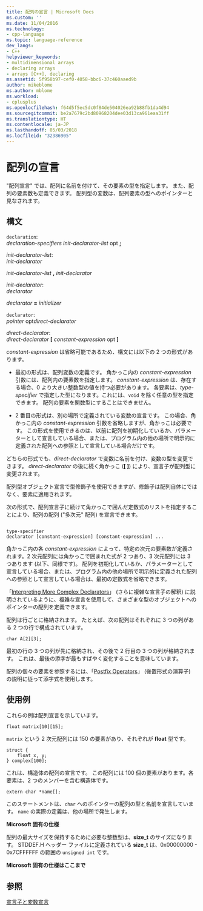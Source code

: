 ```yaml
---
title: 配列の宣言 | Microsoft Docs
ms.custom: ''
ms.date: 11/04/2016
ms.technology:
- cpp-language
ms.topic: language-reference
dev_langs:
- C++
helpviewer_keywords:
- multidimensional arrays
- declaring arrays
- arrays [C++], declaring
ms.assetid: 5f958b97-cef0-4058-bbc6-37c460aaed9b
author: mikeblome
ms.author: mblome
ms.workload:
- cplusplus
ms.openlocfilehash: f64d5f5ec5dc0f84de504026ea92b88fb1da4d94
ms.sourcegitcommit: be2a7679c2bd80968204dee03d13ca961eaa31ff
ms.translationtype: HT
ms.contentlocale: ja-JP
ms.lasthandoff: 05/03/2018
ms.locfileid: "32386905"
---
```

# <a name="array-declarations"></a>配列の宣言
"配列宣言" では、配列に名前を付けて、その要素の型を指定します。 また、配列の要素数も定義できます。 配列型の変数は、配列要素の型へのポインターと見なされます。  
  
## <a name="syntax"></a>構文  
 `declaration`:  
 *declaration-specifiers init-declarator-list* opt **;**  
  
 *init-declarator-list*:  
 *init-declarator*  
  
 *init-declarator-list* **,**  *init-declarator*  
  
 *init-declarator*:  
 *declarator*  
  
 *declarator*  **=**  *initializer*  
  
 `declarator`:  
 *pointer* opt*direct-declarator*  
  
 *direct-declarator*:  
 *direct-declarator*  **[**  *constant-expression* opt **]**  
  
 *constant-expression* は省略可能であるため、構文には以下の 2 つの形式があります。  
  
-   最初の形式は、配列変数の定義です。 角かっこ内の *constant-expression* 引数には、配列内の要素数を指定します。 *constant-expression* は、存在する場合、0 より大きい整数型の値を持つ必要があります。 各要素は、*type-specifier* で指定した型になります。これには、`void` を除く任意の型を指定できます。 配列の要素を関数型にすることはできません。  
  
-   2 番目の形式は、別の場所で定義されている変数の宣言です。 この場合、角かっこ内の *constant-expression* 引数を省略しますが、角かっこは必要です。 この形式を使用できるのは、以前に配列を初期化しているか、パラメーターとして宣言している場合、または、プログラム内の他の場所で明示的に定義された配列への参照として宣言している場合だけです。  
  
 どちらの形式でも、*direct-declarator* で変数に名前を付け、変数の型を変更できます。 *direct-declarator* の後に続く角かっこ (**[ ]**) により、宣言子が配列型に変更されます。  
  
 配列型オブジェクト宣言で型修飾子を使用できますが、修飾子は配列自体にではなく、要素に適用されます。  
  
 次の形式で、配列宣言子に続けて角かっこで囲んだ定数式のリストを指定することにより、配列の配列 ("多次元" 配列) を宣言できます。  
  
```  
  
type-specifier  
declarator [constant-expression] [constant-expression] ...  
```  
  
 角かっこ内の各 *constant-expression* によって、特定の次元の要素数が定義されます。2 次元配列には角かっこで囲まれた式が 2 つあり、3 次元配列には 3 つあります (以下、同様です)。 配列を初期化しているか、パラメーターとして宣言している場合、または、プログラム内の他の場所で明示的に定義された配列への参照として宣言している場合は、最初の定数式を省略できます。  
  
 「[Interpreting More Complex Declarators](../c-language/interpreting-more-complex-declarators.md)」 (さらに複雑な宣言子の解釈) に説明されているように、複雑な宣言を使用して、さまざまな型のオブジェクトへのポインターの配列を定義できます。  
  
 配列は行ごとに格納されます。 たとえば、次の配列はそれぞれに 3 つの列がある 2 つの行で構成されています。  
  
```  
char A[2][3];  
```  
  
 最初の行の 3 つの列が先に格納され、その後で 2 行目の 3 つの列が格納されます。 これは、最後の添字が最もすばやく変化することを意味しています。  
  
 配列の個々の要素を参照するには、「[Postfix Operators](../c-language/postfix-operators.md)」 (後置形式の演算子) の説明に従って添字式を使用します。  
  
## <a name="examples"></a>使用例  
 これらの例は配列宣言を示しています。  
  
```  
float matrix[10][15];  
```  
  
 `matrix` という 2 次元配列には 150 の要素があり、それぞれが **float** 型です。  
  
```  
struct {  
    float x, y;  
} complex[100];  
```  
  
 これは、構造体の配列の宣言です。 この配列には 100 個の要素があります。各要素は、2 つのメンバーを含む構造体です。  
  
```  
extern char *name[];  
```  
  
 このステートメントは、`char` へのポインターの配列の型と名前を宣言しています。 `name` の実際の定義は、他の場所で発生します。  
  
 **Microsoft 固有の仕様**  
  
 配列の最大サイズを保持するために必要な整数型は、**size_t** のサイズになります。 STDDEF.H ヘッダー ファイルに定義されている **size_t** は、0x00000000 - 0x7CFFFFFF の範囲の `unsigned int` です。  
  
 **Microsoft 固有の仕様はここまで**  
  
## <a name="see-also"></a>参照  
 [宣言子と変数宣言](../c-language/declarators-and-variable-declarations.md)